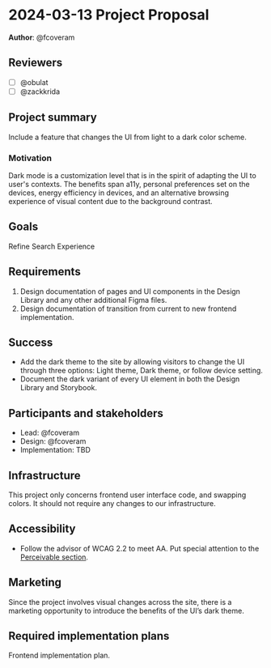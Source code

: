 # 2024-03-13 Project Proposal

**Author**: @fcoveram

## Reviewers

<!-- Choose two people at your discretion who make sense to review this based on their existing expertise. Check in to make sure folks aren't currently reviewing more than one other proposal or RFC. -->

- [ ] @obulat
- [ ] @zackkrida

## Project summary

<!-- A brief one or two sentence summary of the project's features -->

Include a feature that changes the UI from light to a dark color scheme.

### Motivation

Dark mode is a customization level that is in the spirit of adapting the UI to
user's contexts. The benefits span a11y, personal preferences set on the
devices, energy efficiency in devices, and an alternative browsing experience of
visual content due to the background contrast.

## Goals

<!-- Which yearly goal does this project advance? -->

Refine Search Experience

## Requirements

<!-- Detailed descriptions of the features required for the project. Include user stories if you feel they'd be helpful, but focus on describing a specification for how the feature would work with an eye towards edge cases. -->

1. Design documentation of pages and UI components in the Design Library and any
   other additional Figma files.
2. Design documentation of transition from current to new frontend
   implementation.

## Success

<!-- How do we measure the success of the project? How do we know our ideas worked? -->

- Add the dark theme to the site by allowing visitors to change the UI through
  three options: Light theme, Dark theme, or follow device setting.
- Document the dark variant of every UI element in both the Design Library and
  Storybook.

## Participants and stakeholders

<!-- Who is working on the project and who are the external stakeholders, if any? Consider the lead, implementers, designers, and other stakeholders who have a say in how the project goes. -->

- Lead: @fcoveram
- Design: @fcoveram
- Implementation: TBD

## Infrastructure

<!-- What infrastructural considerations need to be made for this project? If there are none, say so explicitly rather than deleting the section. -->

This project only concerns frontend user interface code, and swapping colors. It should not require any changes to our infrastructure.

## Accessibility

<!-- Are there specific accessibility concerns relevant to this project? Do you expect new UI elements that would need particular care to ensure they're implemented in an accessible way? Consider also low-spec device and slow internet accessibility, if relevant. -->

- Follow the advisor of WCAG 2.2 to meet AA. Put special attention to the
  [Perceivable section](https://www.w3.org/WAI/WCAG22/quickref/?currentsidebar=%23col_overview&levels=aaa&showtechniques=321#principle1).

## Marketing

<!-- Are there potential marketing opportunities that we'd need to coordinate with the community to accomplish? If there are none, say so explicitly rather than deleting the section. -->

Since the project involves visual changes across the site, there is a marketing
opportunity to introduce the benefits of the UI’s dark theme.

## Required implementation plans

<!-- What are the required implementation plans? Consider if they should be split per level of the stack or per feature. -->

Frontend implementation plan.
